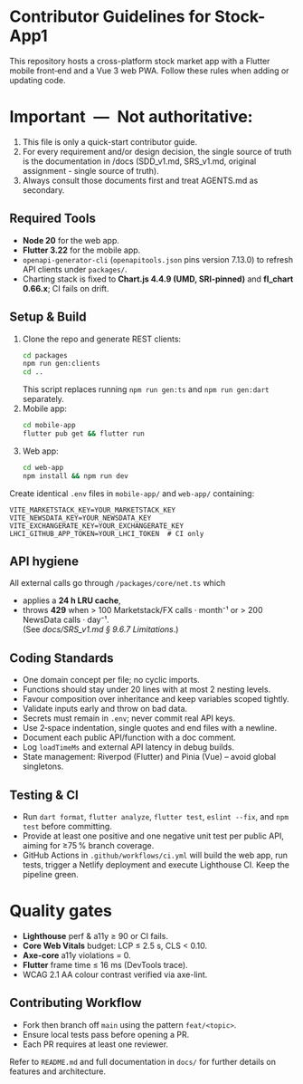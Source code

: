 # Contributor Guidelines for Stock-App1

This repository hosts a cross-platform stock market app with a Flutter mobile front‑end and a Vue 3 web PWA.  Follow these rules when adding or updating code.

# Important — Not authoritative:
1. This file is only a quick-start contributor guide.
2. For every requirement and/or design decision, the single source of truth is the documentation in /docs (SDD_v1.md, SRS_v1.md, original assignment - single source of truth).
3. Always consult those documents first and treat AGENTS.md as secondary.

## Required Tools
- **Node 20** for the web app.
- **Flutter 3.22** for the mobile app.
- `openapi-generator-cli` (`openapitools.json` pins version 7.13.0) to refresh API clients under `packages/`.
- Charting stack is fixed to **Chart.js 4.4.9 (UMD, SRI-pinned)** and **fl_chart 0.66.x**; CI fails on drift.

## Setup & Build
1. Clone the repo and generate REST clients:
   ```bash
   cd packages
   npm run gen:clients
   cd ..
   ```
   This script replaces running `npm run gen:ts` and `npm run gen:dart` separately.
2. Mobile app:
   ```bash
   cd mobile-app
   flutter pub get && flutter run
   ```
3. Web app:
   ```bash
   cd web-app
   npm install && npm run dev
   ```

Create identical `.env` files in `mobile-app/` and `web-app/` containing:
```
VITE_MARKETSTACK_KEY=YOUR_MARKETSTACK_KEY
VITE_NEWSDATA_KEY=YOUR_NEWSDATA_KEY
VITE_EXCHANGERATE_KEY=YOUR_EXCHANGERATE_KEY
LHCI_GITHUB_APP_TOKEN=YOUR_LHCI_TOKEN  # CI only
```

## API hygiene
All external calls go through `/packages/core/net.ts` which  
* applies a **24 h LRU cache**,  
* throws **429** when > 100 Marketstack/FX calls · month⁻¹ or > 200 NewsData calls · day⁻¹.  
(See *docs/SRS_v1.md § 9.6.7 Limitations*.)

## Coding Standards
- One domain concept per file; no cyclic imports.
- Functions should stay under 20 lines with at most 2 nesting levels.
- Favour composition over inheritance and keep variables scoped tightly.
- Validate inputs early and throw on bad data.
- Secrets must remain in `.env`; never commit real API keys.
- Use 2‑space indentation, single quotes and end files with a newline.
- Document each public API/function with a doc comment.
- Log `loadTimeMs` and external API latency in debug builds.
- State management: Riverpod (Flutter) and Pinia (Vue) – avoid global singletons.

## Testing & CI
- Run `dart format`, `flutter analyze`, `flutter test`, `eslint --fix`, and `npm test` before committing.
- Provide at least one positive and one negative unit test per public API, aiming for ≥75 % branch coverage.
- GitHub Actions in `.github/workflows/ci.yml` will build the web app, run tests, trigger a Netlify deployment and execute Lighthouse CI. Keep the pipeline green.

# Quality gates
* **Lighthouse** perf & a11y ≥ 90 or CI fails.  
* **Core Web Vitals** budget: LCP ≤ 2.5 s, CLS < 0.10.  
* **Axe-core** a11y violations = 0.  
* **Flutter** frame time ≤ 16 ms (DevTools trace).  
* WCAG 2.1 AA colour contrast verified via axe-lint.

## Contributing Workflow
- Fork then branch off `main` using the pattern `feat/<topic>`.
- Ensure local tests pass before opening a PR.
- Each PR requires at least one reviewer.

Refer to `README.md` and full documentation in `docs/` for further details on features and architecture.
